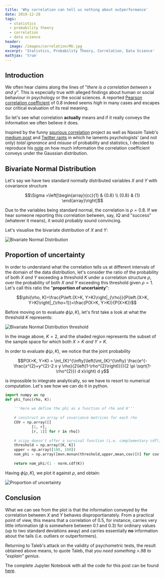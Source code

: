 ```yaml
---
title: 'Why correlation can tell us nothing about outperformance'
date: 2019-12-28
tags:
  - statistics
  - probability theory
  - correlation
  - data science
header:
  image: /images/correlation/MU.jpg
excerpt: 'Statistics, Probability Theory, Correlation, Data Science'
mathjax: 'true'
---
```


## Introduction

We often hear claims along the lines of "_there is a correlation between x and y_". This is especially true with alleged findings about human or social behaviour in psychology or the social sciences. A reported [Pearson correlation coefficient](https://en.wikipedia.org/wiki/Pearson_correlation_coefficient) of 0.8 indeed seems _high_ in many cases and escapes our critical evaluation of its real meaning.

So let's see what correlation __actually__ means and if it really conveys the information we often believe it does.

Inspired by the funny [spurious correlation](https://www.tylervigen.com/spurious-correlations) project as well as Nassim Taleb's [medium post](https://medium.com/incerto/iq-is-largely-a-pseudoscientific-swindle-f131c101ba39) and [Twitter rants](https://twitter.com/nntaleb) in which he laments psychologists' (and not only) _total ignorance_ and _misuse_ of probability and statistics, I decided to reproduce his [note](https://twitter.com/nntaleb/status/1135116646442590208) on how much information the correlation coefficient conveys under the Gaussian distribution.

## Bivariate Normal Distribution

Let's say we have two standard normally distributed variables $X$ and $Y$  with covariance structure

$$\Sigma =\left[\begin{array}{cc}{1} & {0.8} \\ {0.8} & {1} \end{array}\right]$$

Due to the variables being standard normal, the correlation is $\rho= 0.8$. If we hear someone reporting this correlation between, say, _IQ_ and "success" (whatever it means), it would probably sound convincing.

Let's visualise the bivariate distribution of $X$ and $Y$:

<img src="{{ site.url }}{{ site.baseurl }}/images/correlation/bivariate.jpeg" alt="Bivariate Normal Distribution">

## Proportion of uncertainty

In order to understand what the correlation tells us at different intervals of the domain of the data distribution, let's consider the ratio of the probability of both $X$ _and_ $Y$ exceeding a threshold $K$ under a correlation structure $\rho$, over the probability of both $X$ _and_ $Y$ exceeding this threshold given $\rho=1$. Let's call this ratio the "__proportion of uncertainty__":

$$\phi(\rho, K)=\frac{P\left.(X>K, Y>K)\right|_{\rho}}{P\left.(X>K, Y>K)\right|_{\rho=1}}=\frac{P(X>K, Y>K)}{P(X>K)}$$

Before moving on to evaluate $\phi(\rho, K)$, let's first take a look at what the threshold $K$ represents:

<img src="{{ site.url }}{{ site.baseurl }}/images/correlation/bivariate_thresh.jpeg" alt="Bivariate Normal Distribution threshold">

In the image above, $K=2$, and the shaded region represents the subset of the sample space for which both $X > K$ _and_ $Y > K$.

In order to evaluate $\phi(\rho, K)$, we notice that the joint probability 

$$P(X>K, Y>K) = \int_{K}^{\infty}\left(\int_{K}^{\infty} \frac{e^{-\frac{x^{2}+y^{2}-2 x y \rho}{2\left(1-\rho^{2}\right)}}}{2 \pi \sqrt{1-\rho^{2}}} d x\right) d y$$ 

is impossible to integrate analytically, so we have to resort to numerical computation. Let's see how we can do it in python.

```python
import numpy as np 
def phi_func(rho, K):
    
    '''Here we define the phi as a function of rho and K'''
    
    # construct an array of covariance matrices for each rho
    COV = np.array([[
            [1, r],
            [r, 1]] for r in rho]) 
    
    # scipy doesn't offer a survival function (i.e. complementary cdf), so we have to build it  
    threshold = np.array([K, K])
    upper = np.array([100, 100])
    nom_phi = np.array([mvn.mvnun(threshold,upper,mean,cov)[0] for cov in COV])
    
    return nom_phi/(1 - norm.cdf(K))
```
Having $\phi(\rho, K)$, we plot it against $\rho$, and obtain:

<img src="{{ site.url }}{{ site.baseurl }}/images/correlation/MU.jpeg" alt="Proportion of uncertainty">

## Conclusion

What we can see from the plot is that the information conveyed by the correlation between $X$ and $Y$ behaves disproportianately. From a practical point of view, this means that a correlation of 0.5, for instance, carries very little information ($\phi$ is somewhere between 0.1 and 0.3) for ordinary values (up to two standard deviations away) and carries essentially __no__ information about the tails (i.e. outliers or outperformers).

Returning to Taleb's attack on the validity of psychometric tests, the result obtained above means, to quote Taleb, that _you need something >.98 to "explain" genius_.

The complete Jupyter Notebook with all the code for this post can be found [here](https://github.com/lexparsimon/Sketches-in-Probability-and-Statistics/blob/master/Why%20correlation%20might%20tell%20us%20nothing%20about%20outliers.ipynb).
